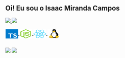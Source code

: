 ## Oi! Eu sou o Isaac Miranda Campos
 <div>
  <a href="https://github.com/isaacmirandacampos">
  <img height="180em" src="https://github-readme-stats.vercel.app/api?username=isaacmirandacampos&show_icons=true&theme=dracula&include_all_commits=true&count_private=true"/>
  <img height="180em" src="https://github-readme-stats.vercel.app/api/top-langs/?username=isaacmirandacampos&layout=compact&langs_count=7&theme=dracula"/>
</div>
<div style="display: inline_block"><br>
  <img align="center" alt="Isaac-Ts" height="30" width="40" src="https://raw.githubusercontent.com/devicons/devicon/master/icons/typescript/typescript-plain.svg">
  <img align="center" alt="Isaac-Nodejs" height="30" width="40" src="https://raw.githubusercontent.com/devicons/devicon/master/icons/nodejs/nodejs-original.svg">
  <img align="center" alt="Isaac-React" height="30" width="40" src="https://raw.githubusercontent.com/devicons/devicon/master/icons/react/react-original.svg">
  <img align="center" alt="Isaac-Linux" height="30" width="40" src="https://raw.githubusercontent.com/devicons/devicon/master/icons/linux/linux-original.svg">
</div>
  
  ##
 
<div> 
  <a href = "mailto:isaacdmcampos@gmail.com"><img src="https://img.shields.io/badge/-Gmail-%23333?style=for-the-badge&logo=gmail&logoColor=white" target="_blank"></a>
  <a href="https://www.linkedin.com/in/isaacmirandacampos" target="_blank"><img src="https://img.shields.io/badge/-LinkedIn-%230077B5?style=for-the-badge&logo=linkedin&logoColor=white" target="_blank"></a> 
 
</div>
